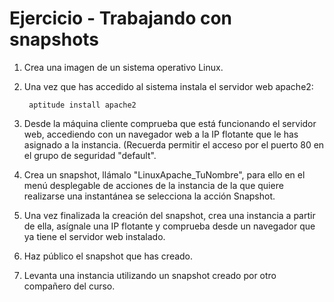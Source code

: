 # Ejercicio - Trabajando con snapshots

1. Crea una imagen de un sistema operativo Linux.
2. Una vez que has accedido al sistema instala el servidor web apache2:

        aptitude install apache2

3. Desde la máquina cliente comprueba que está funcionando el servidor web, accediendo con un navegador web a la IP flotante que le has asignado a la instancia. (Recuerda permitir el acceso por el puerto 80 en el grupo de seguridad "default".
4. Crea un snapshot, llámalo "LinuxApache_TuNombre", para ello en el menú desplegable de acciones de la instancia de la que quiere realizarse una instantánea se selecciona la acción Snapshot.
5. Una vez finalizada la creación del snapshot, crea una instancia a partir de ella, asígnale una IP flotante y comprueba desde un navegador que ya tiene el servidor web instalado.
6. Haz público el snapshot que has creado.
7. Levanta una instancia utilizando un snapshot creado por otro compañero del curso.
